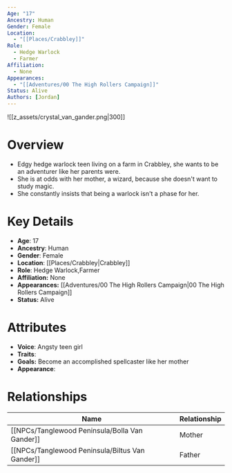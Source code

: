 ```yaml
---
Age: "17"
Ancestry: Human
Gender: Female
Location:
  - "[[Places/Crabbley]]"
Role:
  - Hedge Warlock
  - Farmer
Affiliation:
  - None
Appearances:
  - "[[Adventures/00 The High Rollers Campaign]]"
Status: Alive
Authors: [Jordan]
---
```

![[z_assets/crystal_van_gander.png|300]]

# Overview
- Edgy hedge warlock teen living on a farm in Crabbley, she wants to be an adventurer like her parents were.
- She is at odds with her mother, a wizard, because she doesn't want to study magic. 
- She constantly insists that being a warlock isn't a phase for her.

# Key Details
- **Age**: 17
- **Ancestry**: Human
- **Gender**: Female
- **Location**: [[Places/Crabbley\|Crabbley]]
- **Role**: Hedge Warlock,Farmer
- **Affiliation:** None
- **Appearances:** [[Adventures/00 The High Rollers Campaign\|00 The High Rollers Campaign]]
- **Status:** Alive

# Attributes
- **Voice**: Angsty teen girl
- **Traits**: 
- **Goals:** Become an accomplished spellcaster like her mother
- **Appearance**: 

# Relationships

| Name                  | Relationship |
| --------------------- | ------------ |
| [[NPCs/Tanglewood Peninsula/Bolla Van Gander]]  | Mother       |
| [[NPCs/Tanglewood Peninsula/Biltus Van Gander]] | Father       |
